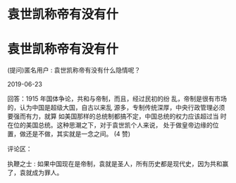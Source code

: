# 袁世凯称帝有没有什

# 袁世凯称帝有没有什

(提问)匿名用户 : 袁世凯称帝有没有什么隐情呢？

2019-06-23

回答：1915 年国体争论，共和与帝制，而且，经过民初的纷 乱，帝制是很有市场的，认为中国是超级大国，自古以来乱 源多，专制传统深厚，中央行政管理必须要强而有力，就算 如美国那样的总统制都搞不定，中国总统的权力应该超过当 时在位的美国总统。这种思潮之下，对于袁世凯个人来说， 处于做皇帝边缘的位置，做还是不做，其实就是一念之间。 (4 赞)

评论区：

执鞭之士 : 如果中国现在是帝制，袁就是圣人，所有历史都是现代史，因为共和赢了，袁就成为罪人。